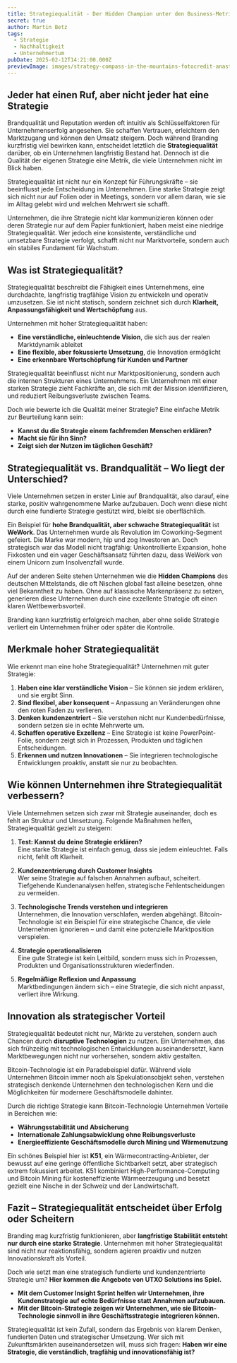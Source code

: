 ```yaml
---
title: Strategiequalität - Der Hidden Champion unter den Business-Metriken
secret: true
author: Martin Betz
tags:
  - Strategie
  - Nachhaltigkeit
  - Unternehmertum
pubDate: 2025-02-12T14:21:00.000Z
previewImage: images/strategy-compass-in-the-mountains-fotocredit-anastasia-petrova.jpg
---
```

## Jeder hat einen Ruf, aber nicht jeder hat eine Strategie  
Brandqualität und Reputation werden oft intuitiv als Schlüsselfaktoren für Unternehmenserfolg angesehen. Sie schaffen Vertrauen, erleichtern den Marktzugang und können den Umsatz steigern. Doch während Branding kurzfristig viel bewirken kann, entscheidet letztlich die **Strategiequalität** darüber, ob ein Unternehmen langfristig Bestand hat. Dennoch ist die Qualität der eigenen Strategie eine Metrik, die viele Unternehmen nicht im Blick haben. 

Strategiequalität ist nicht nur ein Konzept für Führungskräfte – sie beeinflusst jede Entscheidung im Unternehmen. Eine starke Strategie zeigt sich nicht nur auf Folien oder in Meetings, sondern vor allem daran, wie sie im Alltag gelebt wird und welchen Mehrwert sie schafft. 

Unternehmen, die ihre Strategie nicht klar kommunizieren können oder deren Strategie nur auf dem Papier funktioniert, haben meist eine niedrige Strategiequalität. Wer jedoch eine konsistente, verständliche und umsetzbare Strategie verfolgt, schafft nicht nur Marktvorteile, sondern auch ein stabiles Fundament für Wachstum.  

## Was ist Strategiequalität?  
Strategiequalität beschreibt die Fähigkeit eines Unternehmens, eine durchdachte, langfristig tragfähige Vision zu entwickeln und operativ umzusetzen. Sie ist nicht statisch, sondern zeichnet sich durch **Klarheit, Anpassungsfähigkeit und Wertschöpfung** aus.  

Unternehmen mit hoher Strategiequalität haben:  
- **Eine verständliche, einleuchtende Vision**, die sich aus der realen Marktdynamik ableitet  
- **Eine flexible, aber fokussierte Umsetzung**, die Innovation ermöglicht  
- **Eine erkennbare Wertschöpfung für Kunden und Partner**  

Strategiequalität beeinflusst nicht nur Marktpositionierung, sondern auch die internen Strukturen eines Unternehmens. Ein Unternehmen mit einer starken Strategie zieht Fachkräfte an, die sich mit der Mission identifizieren, und reduziert Reibungsverluste zwischen Teams.  

Doch wie bewerte ich die Qualität meiner Strategie? Eine einfache Metrik zur Beurteilung kann sein:  

- **Kannst du die Strategie einem fachfremden Menschen erklären?**  
- **Macht sie für ihn Sinn?**  
- **Zeigt sich der Nutzen im täglichen Geschäft?**  


## Strategiequalität vs. Brandqualität – Wo liegt der Unterschied?  
Viele Unternehmen setzen in erster Linie auf Brandqualität, also darauf, eine starke, positiv wahrgenommene Marke aufzubauen. Doch wenn diese nicht durch eine fundierte Strategie gestützt wird, bleibt sie oberflächlich.  

Ein Beispiel für **hohe Brandqualität, aber schwache Strategiequalität** ist **WeWork**. Das Unternehmen wurde als Revolution im Coworking-Segment gefeiert. Die Marke war modern, hip und zog Investoren an. Doch strategisch war das Modell nicht tragfähig: Unkontrollierte Expansion, hohe Fixkosten und ein vager Geschäftsansatz führten dazu, dass WeWork von einem Unicorn zum Insolvenzfall wurde.  

Auf der anderen Seite stehen Unternehmen wie die **Hidden Champions** des deutschen Mittelstands, die oft Nischen global fast alleine besetzen, ohne viel Bekanntheit zu haben. Ohne auf klassische Markenpräsenz zu setzen, generieren diese Unternehmen durch eine exzellente Strategie oft einen klaren Wettbewerbsvorteil.  

Branding kann kurzfristig erfolgreich machen, aber ohne solide Strategie verliert ein Unternehmen früher oder später die Kontrolle.  

## Merkmale hoher Strategiequalität  
Wie erkennt man eine hohe Strategiequalität? Unternehmen mit guter Strategie:  
1. **Haben eine klar verständliche Vision** – Sie können sie jedem erklären, und sie ergibt Sinn.  
2. **Sind flexibel, aber konsequent** – Anpassung an Veränderungen ohne den roten Faden zu verlieren.  
3. **Denken kundenzentriert** – Sie verstehen nicht nur Kundenbedürfnisse, sondern setzen sie in echte Mehrwerte um.  
4. **Schaffen operative Exzellenz** – Eine Strategie ist keine PowerPoint-Folie, sondern zeigt sich in Prozessen, Produkten und täglichen Entscheidungen.  
5. **Erkennen und nutzen Innovationen** – Sie integrieren technologische Entwicklungen proaktiv, anstatt sie nur zu beobachten.  

## Wie können Unternehmen ihre Strategiequalität verbessern?  
Viele Unternehmen setzen sich zwar mit Strategie auseinander, doch es fehlt an Struktur und Umsetzung. Folgende Maßnahmen helfen, Strategiequalität gezielt zu steigern:  

1. **Test: Kannst du deine Strategie erklären?**  
   Eine starke Strategie ist einfach genug, dass sie jedem einleuchtet. Falls nicht, fehlt oft Klarheit.  

2. **Kundenzentrierung durch Customer Insights**  
   Wer seine Strategie auf falschen Annahmen aufbaut, scheitert. Tiefgehende Kundenanalysen helfen, strategische Fehlentscheidungen zu vermeiden.  

3. **Technologische Trends verstehen und integrieren**  
   Unternehmen, die Innovation verschlafen, werden abgehängt. Bitcoin-Technologie ist ein Beispiel für eine strategische Chance, die viele Unternehmen ignorieren – und damit eine potenzielle Marktposition verspielen.  

4. **Strategie operationalisieren**  
   Eine gute Strategie ist kein Leitbild, sondern muss sich in Prozessen, Produkten und Organisationsstrukturen wiederfinden.  

5. **Regelmäßige Reflexion und Anpassung**  
   Marktbedingungen ändern sich – eine Strategie, die sich nicht anpasst, verliert ihre Wirkung.  

## Innovation als strategischer Vorteil  
Strategiequalität bedeutet nicht nur, Märkte zu verstehen, sondern auch Chancen durch **disruptive Technologien** zu nutzen. Ein Unternehmen, das sich frühzeitig mit technologischen Entwicklungen auseinandersetzt, kann Marktbewegungen nicht nur vorhersehen, sondern aktiv gestalten.  

Bitcoin-Technologie ist ein Paradebeispiel dafür. Während viele Unternehmen Bitcoin immer noch als Spekulationsobjekt sehen, verstehen strategisch denkende Unternehmen den technologischen Kern und die Möglichkeiten für modernere Geschäftsmodelle dahinter.

Durch die richtige Strategie kann Bitcoin-Technologie Unternehmen Vorteile in Bereichen wie:  
- **Währungsstabilität und Absicherung**  
- **Internationale Zahlungsabwicklung ohne Reibungsverluste**  
- **Energieeffiziente Geschäftsmodelle durch Mining und Wärmenutzung**  

Ein schönes Beispiel hier ist **K51**, ein Wärmecontracting-Anbieter, der bewusst auf eine geringe öffentliche Sichtbarkeit setzt, aber strategisch extrem fokussiert arbeitet. K51 kombiniert High-Performance-Computing und Bitcoin Mining für kosteneffiziente Wärmeerzeugung und besetzt gezielt eine Nische in der Schweiz und der Landwirtschaft.

## Fazit – Strategiequalität entscheidet über Erfolg oder Scheitern  
Branding mag kurzfristig funktionieren, aber **langfristige Stabilität entsteht nur durch eine starke Strategie**. Unternehmen mit hoher Strategiequalität sind nicht nur reaktionsfähig, sondern agieren proaktiv und nutzen Innovationskraft als Vorteil.  

Doch wie setzt man eine strategisch fundierte und kundenzentrierte Strategie um? **Hier kommen die Angebote von UTXO Solutions ins Spiel.**  

- **Mit dem Customer Insight Sprint helfen wir Unternehmen, ihre Kundenstrategie auf echte Bedürfnisse statt Annahmen aufzubauen.**  
- **Mit der Bitcoin-Strategie zeigen wir Unternehmen, wie sie Bitcoin-Technologie sinnvoll in ihre Geschäftsstrategie integrieren können.**  

Strategiequalität ist kein Zufall, sondern das Ergebnis von klarem Denken, fundierten Daten und strategischer Umsetzung. Wer sich mit Zukunftsmärkten auseinandersetzen will, muss sich fragen: **Haben wir eine Strategie, die verständlich, tragfähig und innovationsfähig ist?**  


